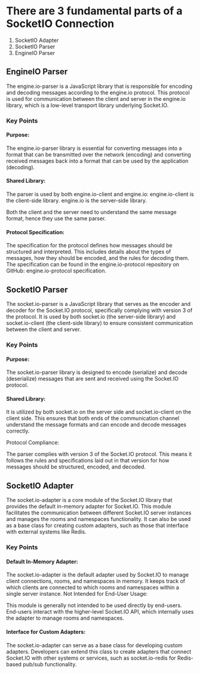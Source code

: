 # There are 3 fundamental parts of a SocketIO Connection

1. SocketIO Adapter
2. SocketIO Parser
3. EngineIO Parser


## EngineIO Parser

The engine.io-parser is a JavaScript library that is responsible for encoding and decoding messages according to the engine.io protocol. This protocol is used for communication between the client and server in the engine.io library, which is a low-level transport library underlying Socket.IO.

### Key Points

#### Purpose:

The engine.io-parser library is essential for converting messages into a format that can be transmitted over the network (encoding) and converting received messages back into a format that can be used by the application (decoding).

#### Shared Library:

The parser is used by both engine.io-client and engine.io:
engine.io-client is the client-side library.
engine.io is the server-side library.

Both the client and the server need to understand the same message format, hence they use the same parser.

#### Protocol Specification:

The specification for the protocol defines how messages should be structured and interpreted. This includes details about the types of messages, how they should be encoded, and the rules for decoding them.
The specification can be found in the engine.io-protocol repository on GitHub: engine.io-protocol specification.


## SocketIO Parser 
The socket.io-parser is a JavaScript library that serves as the encoder and decoder for the Socket.IO protocol, specifically complying with version 3 of the protocol. It is used by both socket.io (the server-side library) and socket.io-client (the client-side library) to ensure consistent communication between the client and server.

### Key Points

#### Purpose:

The socket.io-parser library is designed to encode (serialize) and decode (deserialize) messages that are sent and received using the Socket.IO protocol.

#### Shared Library:

It is utilized by both socket.io on the server side and socket.io-client on the client side. This ensures that both ends of the communication channel understand the message formats and can encode and decode messages correctly.

Protocol Compliance:

The parser complies with version 3 of the Socket.IO protocol. This means it follows the rules and specifications laid out in that version for how messages should be structured, encoded, and decoded.

## SocketIO Adapter

The socket.io-adapter is a core module of the Socket.IO library that provides the default in-memory adapter for Socket.IO. This module facilitates the communication between different Socket.IO server instances and manages the rooms and namespaces functionality. It can also be used as a base class for creating custom adapters, such as those that interface with external systems like Redis.

### Key Points

#### Default In-Memory Adapter:

The socket.io-adapter is the default adapter used by Socket.IO to manage client connections, rooms, and namespaces in memory.
It keeps track of which clients are connected to which rooms and namespaces within a single server instance.
Not Intended for End-User Usage:

This module is generally not intended to be used directly by end-users.
End-users interact with the higher-level Socket.IO API, which internally uses the adapter to manage rooms and namespaces.

#### Interface for Custom Adapters:

The socket.io-adapter can serve as a base class for developing custom adapters.
Developers can extend this class to create adapters that connect Socket.IO with other systems or services, such as socket.io-redis for Redis-based pub/sub functionality.
